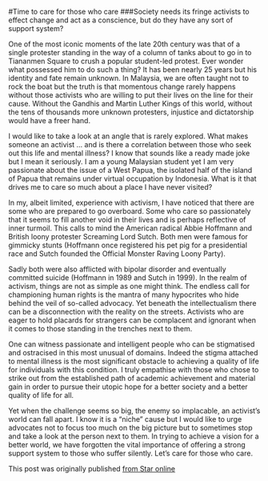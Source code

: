#Time to care for those who care
###Society needs its fringe activists to effect change and act as a conscience, but do they have any sort of support system?

One of the most iconic moments of the late 20th century was that of a single protester standing in the way of a column of tanks about to go in to Tiananmen Square to crush a popular student-led protest. Ever wonder what possessed him to do such a thing? It has been nearly 25 years but his identity and fate remain unknown. In Malaysia, we are often taught not to rock the boat but the truth is that momentous change rarely happens without those activists who are willing to put their lives on the line for their cause. Without the Gandhis and Martin Luther Kings of this world, without the tens of thousands more unknown protesters, injustice and dictatorship would have a freer hand.

I would like to take a look at an angle that is rarely explored. What makes someone an activist … and is there a correlation between those who seek out this life and mental illness? I know that sounds like a ready made joke but I mean it seriously. I am a young Malaysian student yet I am very passionate about the issue of a West Papua, the isolated half of the island of Papua that remains under virtual occupation by Indonesia. What is it that drives me to care so much about a place I have never visited?

In my, albeit limited, experience with activism, I have noticed that there are some who are prepared to go overboard. Some who care so passionately that it seems to fill another void in their lives and is perhaps reflective of inner turmoil. This calls to mind the American radical Abbie Hoffmann and British loony protester Screaming Lord Sutch. Both men were famous for gimmicky stunts (Hoffmann once registered his pet pig for a presidential race and Sutch founded the Official Monster Raving Loony Party).

Sadly both were also afflicted with bipolar disorder and eventually committed suicide (Hoffmann in 1989 and Sutch in 1999). In the realm of activism, things are not as simple as one might think. The endless call for championing human rights is the mantra of many hypocrites who hide behind the veil of so-called advocacy. Yet beneath the intellectualism there can be a disconnection with the reality on the streets. Activists who are eager to hold placards for strangers can be complacent and ignorant when it comes to those standing in the trenches next to them.

One can witness passionate and intelligent people who can be stigmatised and ostracised in this most unusual of domains. Indeed the stigma attached to mental illness is the most significant obstacle to achieving a quality of life for individuals with this condition. I truly empathise with those who chose to strike out from the established path of academic achievement and material gain in order to pursue their utopic hope for a better society and a better quality of life for all.

Yet when the challenge seems so big, the enemy so implacable, an activist’s world can fall apart. I know it is a “niche” cause but I would like to urge advocates not to focus too much on the big picture but to sometimes stop and take a look at the person next to them. In trying to achieve a vision for a better world, we have forgotten the vital importance of offering a strong support system to those who suffer silently. Let’s care for those who care.

This post was originally published [from Star online](http://www.thestar.com.my/opinion/columnists/open-season/2014/04/28/time-to-care-for-those-who-care/)

